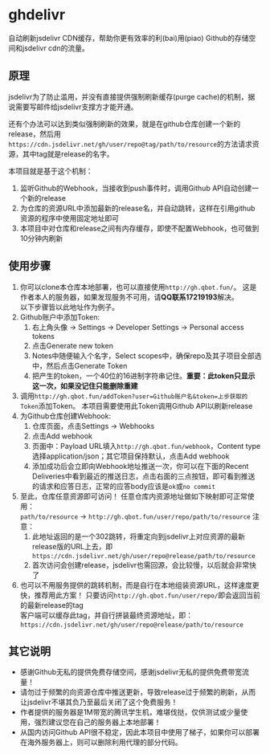 # ghdelivr
自动刷新jsdelivr CDN缓存，帮助你更有效率的利(bai)用(piao) Github的存储空间和jsdelivr cdn的流量。

## 原理
jsdelivr为了防止滥用，并没有直接提供强制刷新缓存(purge cache)的机制，据说需要写邮件给jsdelivr支撑方才能开通。  

还有个办法可以达到类似强制刷新的效果，就是在github仓库创建一个新的release，然后用`https://cdn.jsdelivr.net/gh/user/repo@tag/path/to/resource`的方法请求资源，其中tag就是release的名字。  

本项目就是基于这个机制：
1. 监听Github的Webhook，当接收到push事件时，调用Github API自动创建一个新的release
1. 为仓库的资源URL中添加最新的release名，并自动跳转，这样在引用github资源的程序中使用固定地址即可
1. 本项目中对仓库和release之间有内存缓存，即使不配置Webhook，也可做到10分钟内刷新

## 使用步骤
1. 你可以clone本仓库本地部署，也可以直接使用`http://gh.qbot.fun/`。
  这是作者本人的服务器，如果发现服务不可用，请**QQ联系17219193**解决。  
  以下步骤皆以此地址作为例子。
1. Github账户中添加Token:
    1. 右上角头像 -> Settings -> Developer Settings -> Personal access tokens
    2. 点击Generate new token
    3. Notes中随便输入个名字，Select scopes中，确保repo及其子项目全部选中，然后点击Generate Token
    4. 把产生的token，一个40位的16进制字符串记住。**重要：此token只显示这一次，如果没记住只能删除重建**
1. 调用`http://gh.qbot.fun/addToken?user=Github账户名&token=上步获取的Token`添加Token。
  本项目需要使用此Token调用Github API以刷新release
1. 为Github仓库创建Webhook:
    1. 仓库页面，点击Settings -> Webhooks
    1. 点击Add webhook
    1. 页面中：Payload URL填入`http://gh.qbot.fun/webhook`，Content type选择application/json；其它项目保持默认，点击Add webhook
    1. 添加成功后会立即向Webhook地址推送一次，你可以在下面的Recent Deliveries中看到最近的推送日志，点击右面的三点按钮，即可看到推送的请求和应答日志，正常的应答body应该是`ok`或`no commit`
1. 至此，仓库任意资源即可访问！
  任意仓库内资源地址做如下映射即可正常使用：  
  `path/to/resource` -> `http://gh.qbot.fun/user/repo/path/to/resource`
  注意：  
    1. 此地址返回的是一个302跳转，将重定向到jsdelivr上对应资源的最新release版的URL上去，即`https://cdn.jsdelivr.net/gh/user/repo@release/path/to/resource`
    1. 首次访问会创建release，jsdelivr也需回源，会比较慢，以后就会非常快了
1. 也可以不用服务提供的跳转机制，而是自行在本地组装资源URL，这样速度更快，推荐用此方案！
  只要访问`http://gh.qbot.fun/user/repo/`即会返回当前的最新release的tag  
  客户端可以缓存此tag，并自行拼装最终资源地址，即：  
  `https://cdn.jsdelivr.net/gh/user/repo@release/path/to/resource`

## 其它说明
* 感谢Github无私的提供免费存储空间，感谢jsdelivr无私的提供免费带宽流量！
* 请勿过于频繁的向资源仓库中推送更新，导致release过于频繁的刷新，从而让jsdelivr不堪其负乃至最后关闭了这个免费服务！
* 作者提供的服务器是1M带宽的腾讯学生机，难堪伐挞，仅供测试或少量使用，强烈建议您在自己的服务器上本地部署！
* 从国内访问Github API很不稳定，因此本项目中使用了梯子，如果你可以部署在海外服务器上，则可以删除利用代理的部分代码。
